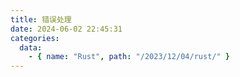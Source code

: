 ```yaml
---
title: 错误处理
date: 2024-06-02 22:45:31
categories:
  data:
    - { name: "Rust", path: "/2023/12/04/rust/" }
---
```


